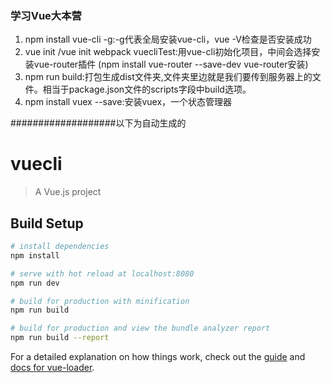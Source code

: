 
### 学习Vue大本营
1. npm install vue-cli -g:-g代表全局安装vue-cli，vue -V检查是否安装成功
2. vue init <template-name> <project-name>/vue init webpack vuecliTest:用vue-cli初始化项目，中间会选择安装vue-router插件
   (npm install vue-router --save-dev vue-router安装)
3. npm run build:打包生成dist文件夹,文件夹里边就是我们要传到服务器上的文件。相当于package.json文件的scripts字段中build选项。
4. npm install vuex --save:安装vuex，一个状态管理器

###################以下为自动生成的
# vuecli

> A Vue.js project

## Build Setup

``` bash
# install dependencies
npm install

# serve with hot reload at localhost:8080
npm run dev

# build for production with minification
npm run build

# build for production and view the bundle analyzer report
npm run build --report
```

For a detailed explanation on how things work, check out the [guide](http://vuejs-templates.github.io/webpack/) and [docs for vue-loader](http://vuejs.github.io/vue-loader).


